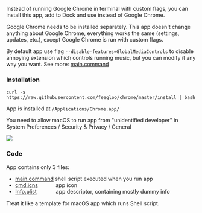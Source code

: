 Instead of running Google Chrome in terminal with custom flags, you can install this app, add to Dock and use instead of Google Chrome.

Google Chrome needs to be installed separately. This app doesn't change anything about Google Chrome, everything works the same (settings, updates, etc.), except Google Chrome is run with custom flags.

By default app use flag `--disable-features=GlobalMediaControls` to disable annoying extension which controls running music, but you can modify it any way you want. See more: [main.command](https://github.com/feegloo/chrome/blob/master/Chrome.app/Contents/MacOS/main.command)

### Installation

`curl -s https://raw.githubusercontent.com/feegloo/chrome/master/install | bash`

App is installed at `/Applications/Chrome.app/`

You need to allow macOS to run app from "unidentified developer" in System Preferences / Security & Privacy / General

![](https://www.macworld.co.uk/cmsdata/features/3669596/how_to_open_mac_app_unidentified_developer_780.jpg)

### Code

App contains only 3 files:
- [main.command](https://github.com/feegloo/chrome/blob/master/Chrome.app/Contents/MacOS/main.command) shell script executed when you run app
- [cmd.icns](https://github.com/feegloo/chrome/blob/master/Chrome.app/Contents/Resources/cmd.icns) &nbsp;&nbsp;&nbsp;&nbsp;&nbsp;&nbsp;&nbsp;&nbsp;&nbsp;&nbsp; app icon
- [Info.plist](https://github.com/feegloo/chrome/blob/master/Chrome.app/Contents/Info.plist) &nbsp;&nbsp;&nbsp;&nbsp;&nbsp;&nbsp;&nbsp;&nbsp;&nbsp;&nbsp;&nbsp; app descriptor, containing mostly dummy info

Treat it like a template for macOS app which runs Shell script.

